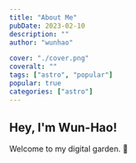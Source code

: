 ```yaml
---
title: "About Me"
pubDate: 2023-02-10
description: ""
author: "wunhao"

cover: "./cover.png"
coveralt: ""
tags: ["astro", "popular"]
popular: true
categories: ["astro"]
---
```


## Hey, I'm Wun-Hao!

Welcome to my digital garden. 🌱
